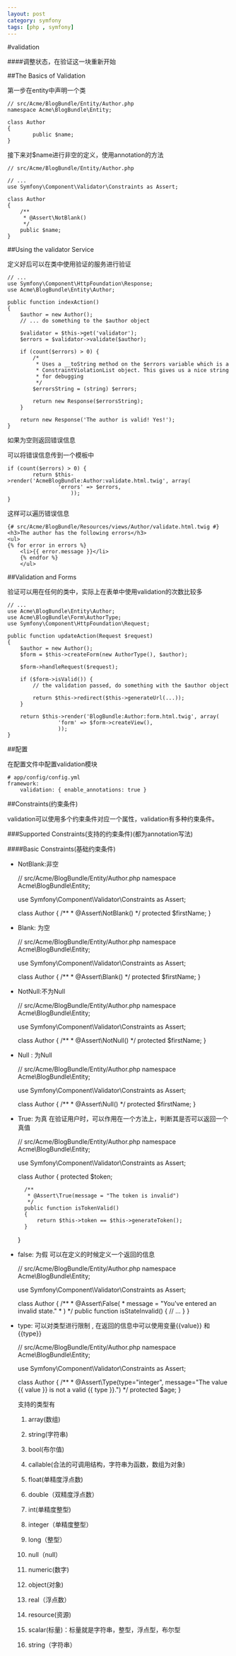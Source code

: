 ```yaml
---
layout: post
category: symfony
tags: [php , symfony]
---
```


#validation

####调整状态，在验证这一块重新开始

##The Basics of Validation

第一步在entity中声明一个类

    // src/Acme/BlogBundle/Entity/Author.php
    namespace Acme\BlogBundle\Entity;

    class Author
    {
            public $name;
    }

接下来对$name进行非空的定义，使用annotation的方法

    // src/Acme/BlogBundle/Entity/Author.php

    // ...
    use Symfony\Component\Validator\Constraints as Assert;

    class Author
    {
        /**
         * @Assert\NotBlank()
         */
        public $name;
    }

##Using the validator Service

定义好后可以在类中使用验证的服务进行验证

    // ...
    use Symfony\Component\HttpFoundation\Response;
    use Acme\BlogBundle\Entity\Author;

    public function indexAction()
    {
        $author = new Author();
        // ... do something to the $author object

        $validator = $this->get('validator');
        $errors = $validator->validate($author);

        if (count($errors) > 0) {
            /*
             * Uses a __toString method on the $errors variable which is a
             * ConstraintViolationList object. This gives us a nice string
             * for debugging
             */
            $errorsString = (string) $errors;

            return new Response($errorsString);
        }

        return new Response('The author is valid! Yes!');
    }

如果为空则返回错误信息

可以将错误信息传到一个模板中

    if (count($errors) > 0) {
            return $this->render('AcmeBlogBundle:Author:validate.html.twig', array(
                    'errors' => $errors,
                        ));
    }

这样可以遍历错误信息

    {# src/Acme/BlogBundle/Resources/views/Author/validate.html.twig #}
    <h3>The author has the following errors</h3>
    <ul>
    {% for error in errors %}
        <li>{{ error.message }}</li>
        {% endfor %}
        </ul>


##Validation and Forms

验证可以用在任何的类中，实际上在表单中使用validation的次数比较多

    // ...
    use Acme\BlogBundle\Entity\Author;
    use Acme\BlogBundle\Form\AuthorType;
    use Symfony\Component\HttpFoundation\Request;

    public function updateAction(Request $request)
    {
        $author = new Author();
        $form = $this->createForm(new AuthorType(), $author);

        $form->handleRequest($request);

        if ($form->isValid()) {
            // the validation passed, do something with the $author object

            return $this->redirect($this->generateUrl(...));
        }

        return $this->render('BlogBundle:Author:form.html.twig', array(
                    'form' => $form->createView(),
                    ));
    }

##配置

在配置文件中配置validation模块

    # app/config/config.yml
    framework:
        validation: { enable_annotations: true }

##Constraints(约束条件)

validation可以使用多个约束条件对应一个属性，validation有多种约束条件。

###Supported Constraints(支持的约束条件)(都为annotation写法)

####Basic Constraints(基础约束条件)

* NotBlank:非空

   // src/Acme/BlogBundle/Entity/Author.php
   namespace Acme\BlogBundle\Entity;

   use Symfony\Component\Validator\Constraints as Assert;

   class Author
   {
       /**
        * @Assert\NotBlank()
        */
       protected $firstName;
   }

* Blank: 为空

    // src/Acme/BlogBundle/Entity/Author.php
    namespace Acme\BlogBundle\Entity;

    use Symfony\Component\Validator\Constraints as Assert;

    class Author
    {
        /**
         * @Assert\Blank()
         */
        protected $firstName;
    }

* NotNull:不为Null

    // src/Acme/BlogBundle/Entity/Author.php
    namespace Acme\BlogBundle\Entity;

    use Symfony\Component\Validator\Constraints as Assert;

    class Author
    {
        /**
         * @Assert\NotNull()
         */
        protected $firstName;
    }
* Null : 为Null

    // src/Acme/BlogBundle/Entity/Author.php
    namespace Acme\BlogBundle\Entity;

    use Symfony\Component\Validator\Constraints as Assert;

    class Author
    {
        /**
         * @Assert\Null()
         */
        protected $firstName;
    }

* True: 为真 在验证用户时，可以作用在一个方法上，判断其是否可以返回一个真值

    // src/Acme/BlogBundle/Entity/Author.php
    namespace Acme\BlogBundle\Entity;

    use Symfony\Component\Validator\Constraints as Assert;

    class Author
    {
        protected $token;

        /**
         * @Assert\True(message = "The token is invalid")
         */
        public function isTokenValid()
        {
            return $this->token == $this->generateToken();
        }
    }

* false: 为假 可以在定义的时候定义一个返回的信息

    // src/Acme/BlogBundle/Entity/Author.php
    namespace Acme\BlogBundle\Entity;

    use Symfony\Component\Validator\Constraints as Assert;

    class Author
    {
        /**
         * @Assert\False(
         *     message = "You've entered an invalid state."
         * )
         */
        public function isStateInvalid()
        {
            // ...
        }
    }

* type: 可以对类型进行限制  , 在返回的信息中可以使用变量{{value}} 和 {{type}}

    // src/Acme/BlogBundle/Entity/Author.php
    namespace Acme\BlogBundle\Entity;

    use Symfony\Component\Validator\Constraints as Assert;

    class Author
    {
        /**
         * @Assert\Type(type="integer", message="The value {{ value }} is not a valid {{ type }}.")
         */
        protected $age;
    }

    支持的类型有
    
    1. array(数组)

    2. string(字符串)

    3. bool(布尔值)

    4. callable(合法的可调用结构，字符串为函数，数组为对象)

    5. float(单精度浮点数)

    6. double（双精度浮点数）

    7. int(单精度整型)

    8. integer（单精度整型）

    9. long（整型）

    10. null（null）

    11. numeric(数字)

    12. object(对象)

    13. real（浮点数）

    14. resource(资源)

    15. scalar(标量)：标量就是字符串，整型，浮点型，布尔型

    16. string（字符串）

